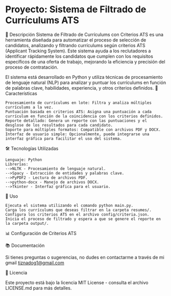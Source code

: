 # Proyecto: Sistema de Filtrado de Currículums ATS

📖 Descripción
Sistema de Filtrado de Currículums con Criterios ATS es una herramienta diseñada para automatizar el proceso de selección de candidatos, analizando y filtrando currículums según criterios ATS (Applicant Tracking System). Este sistema ayuda a los reclutadores a identificar rápidamente los candidatos que cumplen con los requisitos específicos de una oferta de trabajo, mejorando la eficiencia y precisión del proceso de contratación.

El sistema está desarrollado en Python y utiliza técnicas de procesamiento de lenguaje natural (NLP) para analizar y puntuar los currículums en función de palabras clave, habilidades, experiencia, y otros criterios definidos.
🚀 Características

    Procesamiento de currículums en lote: Filtra y analiza múltiples currículums a la vez.
    Puntuación basada en criterios ATS: Asigna una puntuación a cada currículum en función de la coincidencia con los criterios definidos.
    Reporte detallado: Genera un reporte con las puntuaciones y el desglose de los resultados para cada candidato.
    Soporte para múltiples formatos: Compatible con archivos PDF y DOCX.
    Interfaz de usuario simple: Opcionalmente, puede integrarse una interfaz gráfica para facilitar el uso del sistema.

🛠️ Tecnologías Utilizadas

    Lenguaje: Python
    Librerías:
    -->NLTK - Procesamiento de lenguaje natural.
    -->Spacy - Extracción de entidades y palabras clave.
    -->PyPDF2 - Lectura de archivos PDF.
    -->python-docx - Manejo de archivos DOCX.
    -->Tkinter - Interfaz gráfica para el usuario.

📄 Uso

    Ejecuta el sistema utilizando el comando python main.py.
    Carga los currículums que deseas filtrar en la carpeta resumes/.
    Configura los criterios ATS en el archivo config/criteria.json.
    Inicia el proceso de filtrado y espera a que se genere el reporte en la carpeta output/.

📊 Configuración de Criterios ATS


📚 Documentación

Si tienes preguntas o sugerencias, no dudes en contactarme a través de mi gmail tiznadog1@gmail.com

📝 Licencia

Este proyecto está bajo la licencia MIT License - consulta el archivo LICENSE.md para más detalles.
